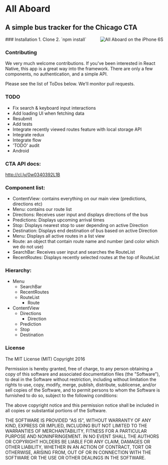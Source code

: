 # All Aboard
## A simple bus tracker for the Chicago CTA
<img src="https://cl.ly/0a1x1v3W2z2E/iphone.png" alt="All Aboard on the iPhone 6S" align="right"/>
### Installation
1. Clone
2. `npm install`

### Contributing
We very much welcome contributions. If you've been interested in React Native, this app is a great way into the framework. There are only a few components, no authentication, and a simple API.

Please see the list of ToDos below. We'll monitor pull requests.

### TODO
* Fix search & keyboard input interactions
* Add loading UI when fetching data
* Resubmit
* Add tests
* Integrate recently viewed routes feature with local storage API
* Integrate redux
* Integrate flow
* 'TODO' audit
* Android



### CTA API docs:
http://cl.ly/0w0340392L1B

### Component list:

* ContentView: contains everything on our main view (predictions, directions etc)
* Menu: contains our route list
* Directions: Receives user input and displays directions of the bus
* Predictions: Displays upcoming arrival times
* Stop: Displays nearest stop to user depending on active Direction
* Destination: Displays end destination of bus based on active Direction
* Menu: Displays all active routes in a list view
* Route: an object that contain route name and number (and color which we do not use)
* SearchBar: Receives user input and searches the RouteList
* RecentRoutes: Displays recently selected routes at the top of RouteList

### Hierarchy:

* Menu
  - SearchBar
  - RecentRoutes
  - RouteList
    - Route
* ContentView
  - Directions
    - Direction
  - Prediction
  - Stop
  - Destination

### License
The MIT License (MIT)
Copyright 2016

Permission is hereby granted, free of charge, to any person obtaining a copy of this software and associated documentation files (the "Software"), to deal in the Software without restriction, including without limitation the rights to use, copy, modify, merge, publish, distribute, sublicense, and/or sell copies of the Software, and to permit persons to whom the Software is furnished to do so, subject to the following conditions:

The above copyright notice and this permission notice shall be included in all copies or substantial portions of the Software.

THE SOFTWARE IS PROVIDED "AS IS", WITHOUT WARRANTY OF ANY KIND, EXPRESS OR IMPLIED, INCLUDING BUT NOT LIMITED TO THE WARRANTIES OF MERCHANTABILITY, FITNESS FOR A PARTICULAR PURPOSE AND NONINFRINGEMENT. IN NO EVENT SHALL THE AUTHORS OR COPYRIGHT HOLDERS BE LIABLE FOR ANY CLAIM, DAMAGES OR OTHER LIABILITY, WHETHER IN AN ACTION OF CONTRACT, TORT OR OTHERWISE, ARISING FROM, OUT OF OR IN CONNECTION WITH THE SOFTWARE OR THE USE OR OTHER DEALINGS IN THE SOFTWARE.
